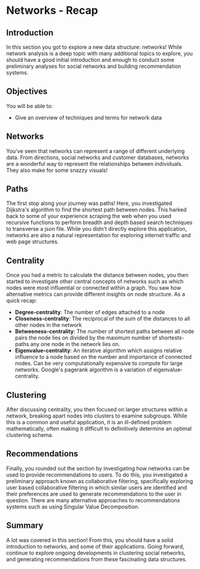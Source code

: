 
# Networks - Recap

## Introduction

In this section you got to explore a new data structure: networks! While network analysis is a deep topic with many additional topics to explore, you should have a good initial introduction and enough to conduct some preliminary analyses for social networks and building recommendation systems.

## Objectives

You will be able to:
* Give an overview of techniques and terms for network data

## Networks

You've seen that networks can represent a range of different underlying data. From directions, social networks and customer databases, networks are a wonderful way to represent the relationships between individuals. They also make for some snazzy visuals!

## Paths

The first stop along your journey was paths! Here, you investigated Dijkstra's algorithm to find the shortest path between nodes. This harked back to some of your experience scraping the web when you used recursive functions to perform breadth and depth based search techniques to transverse a json file. While you didn't directly explore this application, networks are also a natural representation for exploring internet traffic and web page structures.

## Centrality

Once you had a metric to calculate the distance between nodes, you then started to investigate other central concepts 
of networks such as which nodes were most influential or connected within a graph. You saw how alternative metrics can provide different insights on node structure. As a quick recap:

* **Degree-centrality**: The number of edges attached to a node
* **Closeness-centrality**: The reciprocal of the sum of the distances to all other nodes in the network 
* **Betweeness-centrality**: The number of shortest paths between all node pairs the node lies on divided by the maximum number of shortests-paths any one node in the network lies on.
* **Eigenvalue-centrality**: An iterative algorithm which assigns relative influence to a node based on the number and importance of connected nodes. Can be very computationally expensive to compute for large networks. Google's pagerank algorithm is a variation of eigenvalue-centrality.

## Clustering

After discussing centrality, you then focused on larger structures within a network, breaking apart nodes into clusters to examine subgroups. While this is a common and useful application, it is an ill-defined problem mathematically, often making it difficult to definitively determine an optimal clustering schema. 

## Recommendations

Finally, you rounded out the section by investigating how networks can be used to provide recommendations to users. To do this, you investigated a preliminary approach known as collaborative filtering, specifically exploring user based collaborative filtering in which similar users are identified and their preferences are used to generate recommendations to the user in question. There are many alternative approaches to recommendations systems such as using Singular Value Decomposition. 

## Summary

A lot was covered in this section! From this, you should have a solid introduction to networks, and some of their applications. Going forward, continue to explore ongoing developments in clustering social networks, and generating recommendations from these fascinating data structures.
